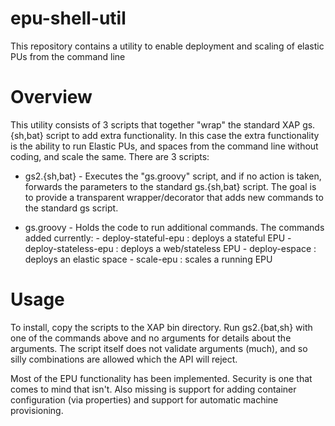 epu-shell-util
==============

This repository contains a utility to enable deployment and scaling of elastic PUs from the command line

Overview
========

This utility consists of 3 scripts that together "wrap" the standard XAP gs.{sh,bat} script to add extra functionality.  In this case the extra functionality is the ability to run Elastic PUs, and spaces from the command line without coding, and scale the same.  There are 3 scripts:

* gs2.{sh,bat} - Executes the "gs.groovy" script, and if no action is taken, forwards the parameters to the standard gs.{sh,bat} script.  The goal is to provide a transparent wrapper/decorator that adds new commands to the standard gs script.

* gs.groovy - Holds the code to run additional commands. The commands added currently:
            - deploy-stateful-epu : deploys a stateful EPU
            - deploy-stateless-epu : deploys a web/stateless EPU
            - deploy-espace : deploys an elastic space
            - scale-epu : scales a running EPU

Usage
=====

To install, copy the scripts to the XAP bin directory.  Run gs2.{bat,sh} with one of the commands above and no arguments for details about the arguments.  The script itself does not validate arguments (much), and so silly combinations are allowed which the API will reject.

Most of the EPU functionality has been implemented.  Security is one that comes to mind that isn't.  Also missing is support for adding container configuration (via properties) and support for automatic machine provisioning.

